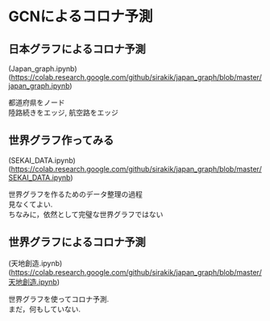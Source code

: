 # GCNによるコロナ予測

## 日本グラフによるコロナ予測
(Japan_graph.ipynb)(https://colab.research.google.com/github/sirakik/japan_graph/blob/master/japan_graph.ipynb)

都道府県をノード  
陸路続きをエッジ, 航空路をエッジ

## 世界グラフ作ってみる
(SEKAI_DATA.ipynb)(https://colab.research.google.com/github/sirakik/japan_graph/blob/master/SEKAI_DATA.ipynb)  

世界グラフを作るためのデータ整理の過程  
見なくてよい.  
ちなみに，依然として完璧な世界グラフではない

## 世界グラフによるコロナ予測
(天地創造.ipynb)(https://colab.research.google.com/github/sirakik/japan_graph/blob/master/天地創造.ipynb)

世界グラフを使ってコロナ予測.  
まだ，何もしていない.
